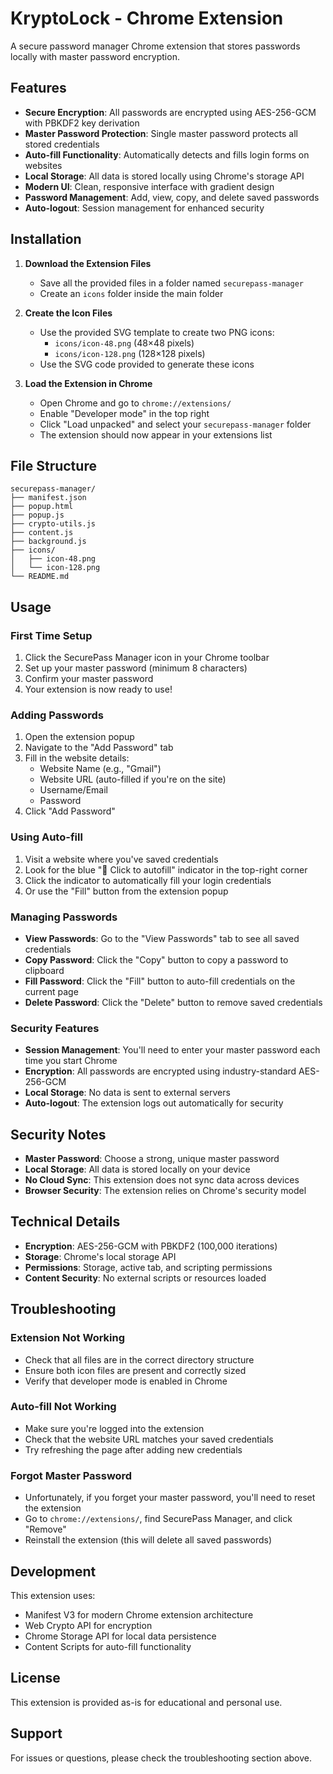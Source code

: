 # KryptoLock - Chrome Extension

A secure password manager Chrome extension that stores passwords locally with master password encryption.

## Features

- **Secure Encryption**: All passwords are encrypted using AES-256-GCM with PBKDF2 key derivation
- **Master Password Protection**: Single master password protects all stored credentials
- **Auto-fill Functionality**: Automatically detects and fills login forms on websites
- **Local Storage**: All data is stored locally using Chrome's storage API
- **Modern UI**: Clean, responsive interface with gradient design
- **Password Management**: Add, view, copy, and delete saved passwords
- **Auto-logout**: Session management for enhanced security

## Installation

1. **Download the Extension Files**
   - Save all the provided files in a folder named `securepass-manager`
   - Create an `icons` folder inside the main folder

2. **Create the Icon Files**
   - Use the provided SVG template to create two PNG icons:
     - `icons/icon-48.png` (48×48 pixels)
     - `icons/icon-128.png` (128×128 pixels)
   - Use the SVG code provided to generate these icons

3. **Load the Extension in Chrome**
   - Open Chrome and go to `chrome://extensions/`
   - Enable "Developer mode" in the top right
   - Click "Load unpacked" and select your `securepass-manager` folder
   - The extension should now appear in your extensions list

## File Structure

```
securepass-manager/
├── manifest.json
├── popup.html
├── popup.js
├── crypto-utils.js
├── content.js
├── background.js
├── icons/
│   ├── icon-48.png
│   └── icon-128.png
└── README.md
```

## Usage

### First Time Setup

1. Click the SecurePass Manager icon in your Chrome toolbar
2. Set up your master password (minimum 8 characters)
3. Confirm your master password
4. Your extension is now ready to use!

### Adding Passwords

1. Open the extension popup
2. Navigate to the "Add Password" tab
3. Fill in the website details:
   - Website Name (e.g., "Gmail")
   - Website URL (auto-filled if you're on the site)
   - Username/Email
   - Password
4. Click "Add Password"

### Using Auto-fill

1. Visit a website where you've saved credentials
2. Look for the blue "🔐 Click to autofill" indicator in the top-right corner
3. Click the indicator to automatically fill your login credentials
4. Or use the "Fill" button from the extension popup

### Managing Passwords

- **View Passwords**: Go to the "View Passwords" tab to see all saved credentials
- **Copy Password**: Click the "Copy" button to copy a password to clipboard
- **Fill Password**: Click the "Fill" button to auto-fill credentials on the current page
- **Delete Password**: Click the "Delete" button to remove saved credentials

### Security Features

- **Session Management**: You'll need to enter your master password each time you start Chrome
- **Encryption**: All passwords are encrypted using industry-standard AES-256-GCM
- **Local Storage**: No data is sent to external servers
- **Auto-logout**: The extension logs out automatically for security

## Security Notes

- **Master Password**: Choose a strong, unique master password
- **Local Storage**: All data is stored locally on your device
- **No Cloud Sync**: This extension does not sync data across devices
- **Browser Security**: The extension relies on Chrome's security model

## Technical Details

- **Encryption**: AES-256-GCM with PBKDF2 (100,000 iterations)
- **Storage**: Chrome's local storage API
- **Permissions**: Storage, active tab, and scripting permissions
- **Content Security**: No external scripts or resources loaded

## Troubleshooting

### Extension Not Working
- Check that all files are in the correct directory structure
- Ensure both icon files are present and correctly sized
- Verify that developer mode is enabled in Chrome

### Auto-fill Not Working
- Make sure you're logged into the extension
- Check that the website URL matches your saved credentials
- Try refreshing the page after adding new credentials

### Forgot Master Password
- Unfortunately, if you forget your master password, you'll need to reset the extension
- Go to `chrome://extensions/`, find SecurePass Manager, and click "Remove"
- Reinstall the extension (this will delete all saved passwords)

## Development

This extension uses:
- Manifest V3 for modern Chrome extension architecture
- Web Crypto API for encryption
- Chrome Storage API for local data persistence
- Content Scripts for auto-fill functionality

## License

This extension is provided as-is for educational and personal use.

## Support

For issues or questions, please check the troubleshooting section above.